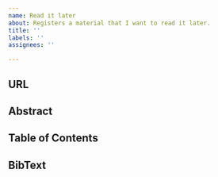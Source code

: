 ```yaml
---
name: Read it later
about: Registers a material that I want to read it later.
title: ''
labels: ''
assignees: ''

---
```


URL
-----


Abstract
----------


Table of Contents
--------------------


BibText
-------

